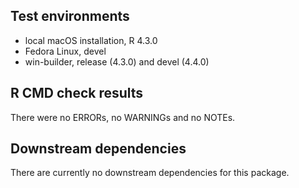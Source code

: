 ## Test environments
* local macOS installation, R 4.3.0  
* Fedora Linux, devel
* win-builder, release (4.3.0) and devel (4.4.0)

## R CMD check results

There were no ERRORs, no WARNINGs and no NOTEs. 

## Downstream dependencies

There are currently no downstream dependencies for this package.



 
